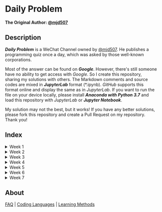 # Daily Problem

**The Original Author: [@mjd507](https://github.com/mjd507)**

## Description

***Daily Problem*** is a WeChat Channel owned by [@mjd507](https://github.com/mjd507). He publishes a programming quiz once a day, which was asked by those well-known corporations.

Most of the answer can be found on ***Google***. However, there's still someone have no ability to get access with *Google*. So I create this repository, sharing my solutions with others. The Markdown comments and source codes are mixed in ***JupyterLab*** format (\*.ipynb). *GitHub* supports this format online and display the same as in *JupyterLab*. If you want to run the file on your device locally, please install ***Anaconda with Python 3.7*** and load this repository with *JupyterLab* or ***Jupyter Notebook***.

My solution may not the best, but it works! If you have any better solutions, please fork this repository and create a Pull Request on my repository. Thank you!

## Index

<details>
  <summary>Week 1</summary>

- [Day 1: Linklist Add Up](Week1/1.ipynb)
- [Day 2: Longest Substring Without Repeating Characters](Week1/2.ipynb)
- [Day 3: Longest Palindromic Substring](Week1/3.ipynb)
- [Day 4: Validate Balanced Parentheses](Week1/4.ipynb)
- [Day 5: First and Last Indices of an Element in a Sorted Array](Week1/5.ipynb)
- [Day 6: Reverse a Linked List](Week1/6.ipynb)
- [Day 7: Sorting a list with 3 unique numbers](Week1/7.ipynb)

</details>
<details>
    <summary>Week 2</summary>

- [Day 8: Two-Sum](Week2/8.ipynb)
- [Day 9: Find the non-duplicate number](Week2/9.ipynb)
- [Day 10: Non-decreasing Array with Single Modification](Week2/10.ipynb)
- [Day 11: Floor and Ceiling of a Binary Search Tree](Week2/11.ipynb)
- [Day 12: Invert a Binary Tree](Week2/12.ipynb)
- [Day 13: Maximum In A Stack](Week2/13.ipynb)
- [Day 14: Number of Ways to Climb Stairs](Week2/13.ipynb)

</details>
<details>
  <summary>Week 3</summary>

- [Day 15: Find Pythagorean Triplets](Week3/15.ipynb)
- [Day 16: Edit Distance](Week3/16.ipynb)
- [Day 17: Create a Simple Calculator](Week3/17.ipynb)
- [Day 18: Longest Sequence with Two Unique Numbers](Week3/18.ipynb)
- [Day 19: Find Cycles in a Graph](Week3/19.ipynb)
- [Day 20: Word Search](Week3/20.ipynb)
- [Day 21: Minimum Size Subarray Sum](Week3/21.ipynb)

</details>
<details>
  <summary>Week 4</summary>

- [Day 22: Ways to Traverse a Grid](Week4/22.ipynb)
- [Day 23: Intersection of Linked Lists](Week4/23.ipynb)
- [Day 24: Falling Dominoes](Week4/24.ipynb)
- [Day 25: Remove Consecutive Nodes that Sum to 0](Week4/25.ipynb)
- [Day 26: Remove k-th Last Element From Linked List](Week4/26.ipynb)
- [Day 27: Witness of The Tall People](Week4/27.ipynb)
- [Day 28: Course Prerequisites](Week4/28.ipynb)

</details>
<details>
  <summary>Week 5</summary>

- [Day 29: Move Zeros](Week5/29.ipynb)
- [Day 30: Find the k-th Largest Element in a List](Week5/30.ipynb)
- [Day 31: Spiral Traversal of Grid](Week5/31.ipynb)
- [Day 32: Largest Product of 3 Elements](Week5/32.ipynb)
- [Day 33: Merge Overlapping Intervals](Week5/33.ipynb)
- [Day 34: Maximum Profit From Stocks](Week5/34.ipynb)
- [Day 35: Queue Using Two Stacks](Week5/35.ipynb)

</details>
<details>
    <summary>Week 6</summary>

- [Day 36: Contiguous Subarray with Maximum Sum](Week6/36.ipynb)
- [Day 37: Merge K Sorted Linked Lists](Week6/37.ipynb)
- [Day 38: Create a balanced binary search tree](Week6/38.ipynb)
- [Day 39: Trapping Rainwater](Week6/39.ipynb)
- [Day 40: Buddy Strings](Week6/40.ipynb)
- [Day 41: Deepest Node in a Binary Tree](Week6/41.ipynb)
- [Day 42: Look and Say Sequence](Week6/42.ipynb)

</details>
<details>
    <summary>Week 7</summary>

- [Day 43: First Missing Positive Integer](Week7/43.ipynb)
- [Day 44: Validate Binary Search Tree](Week7/44.ipynb)
- [Day 45: Get all Values at a Certain Height in a Binary Tree](Week7/45.ipynb)
- [Day 46: Longest Substring With K Distinct Characters](Week7/46.ipynb)
- [Day 47: Count Number of Unival Subtrees](Week7/47.ipynb)

</details>

## About

[FAQ](https://mp.weixin.qq.com/s/KsNh1Jfq4mPj0fb5DSALDQ) | [Coding Languages](https://mp.weixin.qq.com/s/ksk35cKlvXZ6WNLsxOCHQA) | [Learning Methods](https://mp.weixin.qq.com/s/DG2BheIKIn-ec6cCdEyHRg)

